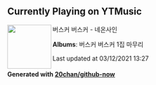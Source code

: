 ## Currently Playing on YTMusic

[<img align="left" width="100" src="https://lh3.googleusercontent.com/8pD85FY7sTEPtXGGDvZhyzikpLAKeTDxfgRGUBxC0Ydy0QuwB5aa9I2OSxBXRFiW7da-ZF59G2to8jlH">](https://music.youtube.com/watch?v=TlV1E4Uv8XE)

버스커 버스커 - 네온사인

**Albums**: 버스커 버스커 1집 마무리

Last updated at 03/12/2021 13:27

#### Generated with [20chan/github-now](https://github.com/20chan/github-now)


<!--
**20chan/20chan** is a ✨ _special_ ✨ repository because its `README.md` (this file) appears on your GitHub profile.

Here are some ideas to get you started:

- 🔭 I’m currently working on ...
- 🌱 I’m currently learning ...
- 👯 I’m looking to collaborate on ...
- 🤔 I’m looking for help with ...
- 💬 Ask me about ...
- 📫 How to reach me: ...
- 😄 Pronouns: ...
- ⚡ Fun fact: ...
-->

